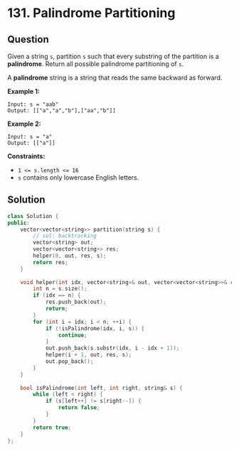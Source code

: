 # 131. Palindrome Partitioning

## Question

Given a string `s`, partition `s` such that every substring of the partition is a **palindrome**. Return all possible palindrome partitioning of `s`.

A **palindrome** string is a string that reads the same backward as forward.

**Example 1:**

```text
Input: s = "aab"
Output: [["a","a","b"],["aa","b"]]
```

**Example 2:**

```text
Input: s = "a"
Output: [["a"]]
```

**Constraints:**

* `1 <= s.length <= 16`
* `s` contains only lowercase English letters.

## Solution

```cpp
class Solution {
public:
    vector<vector<string>> partition(string s) {
        // sol: backtracking
        vector<string> out;
        vector<vector<string>> res;
        helper(0, out, res, s);
        return res;
    }
    
    void helper(int idx, vector<string>& out, vector<vector<string>>& res, string& s) {
        int n = s.size();
        if (idx == n) {
            res.push_back(out);
            return;
        }
        for (int i = idx; i < n; ++i) {
            if (!isPalindrome(idx, i, s)) {
                continue;
            }
            out.push_back(s.substr(idx, i - idx + 1));
            helper(i + 1, out, res, s);
            out.pop_back();
        }
    }
    
    bool isPalindrome(int left, int right, string& s) {
        while (left < right) {
            if (s[left++] != s[right--]) {
                return false;
            }
        }
        return true;
    }
};
```

